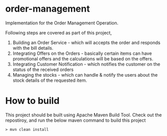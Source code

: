 # order-management

Implementation for the Order Management Operation.

Following steps are covered as part of this project,

1. Building an Order Service - which will accepts the order and responds with the bill details.
2. Integrating Offers on the Orders - basically certain items can have promotional offers and the calculations will be based on the offers.
3. Integrating Customer Notification - which notifies the customer on the status of the received orders
4. Managing the stocks - which can handle & notify the users about the stock details of the requested item.

# How to build

This project should be built using Apache Maven Build Tool. Check out the repostiroy, and run the below maven command to build this project 

    > mvn clean install
